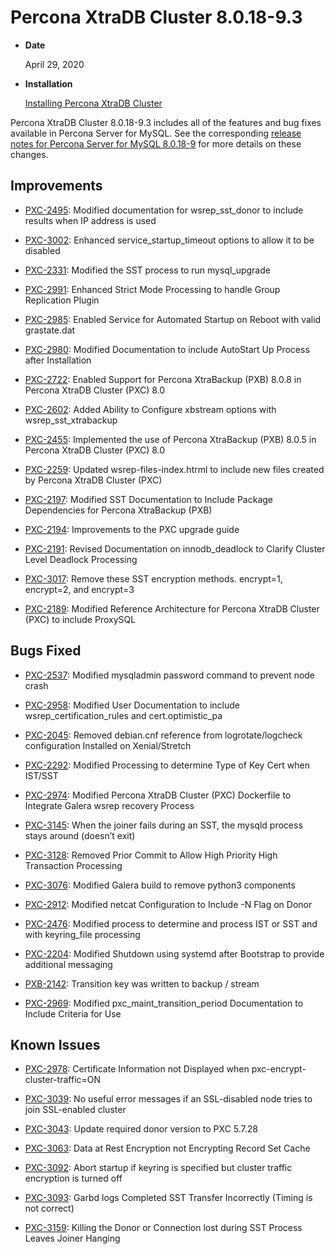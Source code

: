 # Percona XtraDB Cluster 8.0.18-9.3


* **Date**

    April 29, 2020



* **Installation**

    [Installing Percona XtraDB Cluster](https://www.percona.com/doc/percona-xtradb-cluster/8.0/install/index.html)


Percona XtraDB Cluster 8.0.18-9.3 includes all of the features and bug fixes available in Percona Server for MySQL. See the corresponding [release notes for Percona Server for MySQL 8.0.18-9](https://www.percona.com/doc/percona-server/LATEST/release-notes/Percona-Server-8.0.18-9.html) for more details on these changes.

## Improvements


* [PXC-2495](https://jira.percona.com/browse/PXC-2495): Modified documentation for wsrep_sst_donor to include results when IP address is used


* [PXC-3002](https://jira.percona.com/browse/PXC-3002): Enhanced service_startup_timeout options to allow it to be disabled


* [PXC-2331](https://jira.percona.com/browse/PXC-2331): Modified the SST process to run mysql_upgrade


* [PXC-2991](https://jira.percona.com/browse/PXC-2991): Enhanced Strict Mode Processing to handle Group Replication Plugin


* [PXC-2985](https://jira.percona.com/browse/PXC-2985): Enabled Service for Automated Startup on Reboot with valid grastate.dat


* [PXC-2980](https://jira.percona.com/browse/PXC-2980): Modified Documentation to include AutoStart Up Process after Installation


* [PXC-2722](https://jira.percona.com/browse/PXC-2722): Enabled Support for Percona XtraBackup (PXB) 8.0.8 in Percona XtraDB Cluster (PXC) 8.0


* [PXC-2602](https://jira.percona.com/browse/PXC-2602): Added Ability to Configure xbstream options with wsrep_sst_xtrabackup


* [PXC-2455](https://jira.percona.com/browse/PXC-2455): Implemented the use of Percona XtraBackup (PXB) 8.0.5 in Percona XtraDB Cluster (PXC) 8.0


* [PXC-2259](https://jira.percona.com/browse/PXC-2259): Updated wsrep-files-index.htrml to include new files created by Percona XtraDB Cluster (PXC)


* [PXC-2197](https://jira.percona.com/browse/PXC-2197): Modified SST Documentation to Include Package Dependencies for Percona XtraBackup (PXB)


* [PXC-2194](https://jira.percona.com/browse/PXC-2194): Improvements to the PXC upgrade guide


* [PXC-2191](https://jira.percona.com/browse/PXC-2191): Revised Documentation on innodb_deadlock to Clarify Cluster Level Deadlock Processing


* [PXC-3017](https://jira.percona.com/browse/PXC-3017): Remove these SST encryption methods. encrypt=1, encrypt=2, and encrypt=3


* [PXC-2189](https://jira.percona.com/browse/PXC-2189): Modified Reference Architecture for Percona XtraDB Cluster (PXC) to include ProxySQL

## Bugs Fixed


* [PXC-2537](https://jira.percona.com/browse/PXC-2537): Modified mysqladmin password command to prevent node crash


* [PXC-2958](https://jira.percona.com/browse/PXC-2958): Modified User Documentation to include wsrep_certification_rules and cert.optimistic_pa


* [PXC-2045](https://jira.percona.com/browse/PXC-2045): Removed debian.cnf reference from logrotate/logcheck configuration Installed on Xenial/Stretch


* [PXC-2292](https://jira.percona.com/browse/PXC-2292): Modified Processing to determine Type of Key Cert when IST/SST


* [PXC-2974](https://jira.percona.com/browse/PXC-2974): Modified Percona XtraDB Cluster (PXC) Dockerfile to Integrate Galera wsrep recovery Process


* [PXC-3145](https://jira.percona.com/browse/PXC-3145): When the joiner fails during an SST, the mysqld process stays around (doesn’t exit)


* [PXC-3128](https://jira.percona.com/browse/PXC-3128): Removed Prior Commit to Allow High Priority High Transaction Processing


* [PXC-3076](https://jira.percona.com/browse/PXC-3076): Modified Galera build to remove python3 components


* [PXC-2912](https://jira.percona.com/browse/PXC-2912): Modified netcat Configuration to Include -N Flag on Donor


* [PXC-2476](https://jira.percona.com/browse/PXC-2476): Modified process to determine and process IST or SST and with keyring_file processing


* [PXC-2204](https://jira.percona.com/browse/PXC-2204): Modified Shutdown using systemd after Bootstrap to provide additional messaging


* [PXB-2142](https://jira.percona.com/browse/PXB-2142): Transition key was written to backup / stream


* [PXC-2969](https://jira.percona.com/browse/PXC-2969): Modified pxc_maint_transition_period Documentation to Include Criteria for Use

## Known Issues


* [PXC-2978](https://jira.percona.com/browse/PXC-2978): Certificate Information not Displayed when pxc-encrypt-cluster-traffic=ON


* [PXC-3039](https://jira.percona.com/browse/PXC-3039): No useful error messages if an SSL-disabled node tries to join SSL-enabled cluster


* [PXC-3043](https://jira.percona.com/browse/PXC-3043): Update required donor version to PXC 5.7.28


* [PXC-3063](https://jira.percona.com/browse/PXC-3063): Data at Rest Encryption not Encrypting Record Set Cache


* [PXC-3092](https://jira.percona.com/browse/PXC-3092): Abort startup if keyring is specified but cluster traffic encryption is turned off


* [PXC-3093](https://jira.percona.com/browse/PXC-3093): Garbd logs Completed SST Transfer Incorrectly (Timing is not correct)


* [PXC-3159](https://jira.percona.com/browse/PXC-3159): Killing the Donor or Connection lost during SST Process Leaves Joiner Hanging
